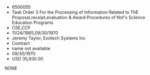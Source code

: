 * 6500055
* Task Order 3 For the Processing of Information Related to ThE Proposal,receipt,evaluation & Award Procedures of Nsf's ScIence Education Programs
* CSE,CCF
* 11/24/1965,09/30/1970
* Jeremy Taylor, Exotech Systems Inc
* Contract
*   name not available
* 09/30/1970
* USD 35,930.00

NONE